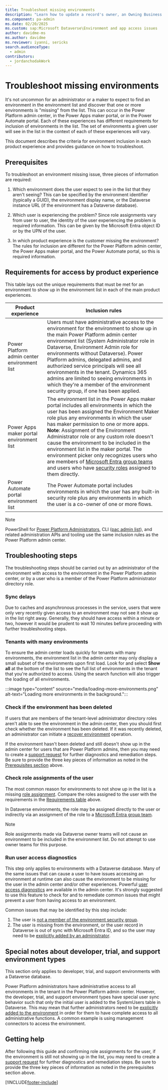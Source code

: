 ```yaml
---
title: Troubleshoot missing environments
description: "Learn how to update a record's owner, an Owning Business Unit, or both an Owner and Owning Business Unit because the record changes ownership."
ms.component: pa-admin
ms.date: 02/20/2025
ms.custom: sap:Microsoft Dataverse\Environment and app access issues
author: davidme-ms
ms.author: davidme 
ms.reviewer: iyanni, sericks
search.audienceType: 
  - admin
contributors:
  - jordanchodakWork
---
```


# Troubleshoot missing environments

It's not uncommon for an administrator or a maker to expect to find an environment in the environment list and discover that one or more environments is "missing" from the list. This can occur in the Power Platform admin center, in the Power Apps maker portal, or in the Power Automate portal. Each of these experiences has different requirements for inclusion of environments in the list. The set of environments a given user will see in the list in the context of each of these experiences will vary. 

This document describes the criteria for environment inclusion in each product experience and provides guidance on how to troubleshoot. 

## Prerequisites 

To troubleshoot an environment missing issue, three pieces of information are required: 

1. Which environment does the user expect to see in the list that they aren't seeing? This can be specified by the environment identifier (typically a GUID), the environment display name, or the Dataverse instance URL (if the environment has a Dataverse database). 

2. Which user is experiencing the problem? Since role assignments vary from user to user, the identity of the user experiencing the problem is required information. This can be given by the Microsoft Entra object ID or by the UPN of the user. 

3. In which product experience is the customer missing the environment? The rules for inclusion are different for the Power Platform admin center, the Power Apps maker portal, and the Power Automate portal, so this is required information. 

## Requirements for access by product experience 

This table lays out the unique requirements that must be met for an environment to show up in the environment list in each of the main product experiences. 


|Product experience   |Inclusion rules   |
|---------|---------|
|Power Platform admin center environment list      | Users must have administrative access to the environment for the environment to show up in the main Power Platform admin center environment list (System Administrator role in Dataverse, Environment Admin role for environments without Dataverse). Power Platform admins, delegated admins, and authorized service principals will see all environments in the tenant. Dynamics 365 admins are limited to seeing environments in which they're a member of the environment security group, if one has been applied.         |
|Power Apps maker portal environment list      | The environment list in the Power Apps maker portal includes all environments in which the user has been assigned the Environment Maker role plus any environments in which the user has maker permission to one or more apps. **Note**: Assignment of the Environment Administrator role or any custom role doesn't cause the environment to be included in the environment list in the maker portal. The environment picker only recognizes users who are members of [Microsoft Entra group teams](https://learn.microsoft.com/en-us/power-platform/admin/manage-teams?tabs=new#types-of-teams) and users who have [security roles](https://learn.microsoft.com/en-us/power-platform/admin/security-roles-privileges?source=recommendations&tabs=new) assigned to them directly.|
|Power Automate portal environment list      | The Power Automate portal includes environments in which the user has any built-in security role plus any environments in which the user is a co-owner of one or more flows.         |

> [!NOTE]
> PowerShell for [Power Platform Administrators](/power-platform/admin/powerapps-powershell#power-apps-cmdlets-for-administrators), CLI ([pac admin list](/power-platform/developer/cli/reference/admin#pac-admin-list)), and related administration APIs and tooling use the same inclusion rules as the Power Platform admin center. 

## Troubleshooting steps 

The troubleshooting steps should be carried out by an administrator of the environment with access to the environment in the Power Platform admin center, or by a user who is a member of the Power Platform administrator directory role. 

### Sync delays 

Due to caches and asynchronous processes in the service, users that were only very recently given access to an environment may not see it show up in the list right away. Generally, they should have access within a minute or two, however it would be prudent to wait 10 minutes before proceeding with further troubleshooting steps. 

### Tenants with many environments 

To ensure the admin center loads quickly for tenants with many environments, the environment list in the admin center may only display a small subset of the environments upon first load. Look for and select **Show all** at the bottom of the list to see the full list of environments in the tenant that you're authorized to access. Using the search function will also trigger the loading of all environments.

:::image type="content" source="media/loading-more-environments.png" alt-text="Loading more environments in the background.":::

### Check if the environment has been deleted 

If users that are members of the tenant-level administrator directory roles aren't able to see the environment in the admin center, then you should first check whether the environment has been deleted. If it was recently deleted, an administrator can initiate a [recover environment](/power-platform/admin/recover-environment) operation. 

If the environment hasn't been deleted and still doesn't show up in the admin center for users that are Power Platform admins, then you may need to create a [support request](/power-platform/admin/get-help-support) for further diagnostics and remediation steps. Be sure to provide the three key pieces of information as noted in the [Prerequisites section](#prerequisites) above.  

### Check role assignments of the user 

The most common reason for environments to not show up in the list is a missing [role assignment](/power-platform/admin/assign-security-roles). Compare the roles assigned to the user with the requirements in the [Requirements table](#requirements-for-access-by-product-experience) above. 

In Dataverse environments, the role may be assigned directly to the user or indirectly via an assignment of the role to a [Microsoft Entra group team](/power-platform/admin/manage-teams). 

> [!NOTE]
> Role assignments made via Dataverse owner teams will not cause an environment to be included in the environment list. Do not attempt to use owner teams for this purpose. 

### Run user access diagnostics 

This step only applies to environments with a Dataverse database. Many of the same issues that can cause a user to have issues accessing an environment at runtime can also cause the environment to be missing for the user in the admin center and/or other experiences. Powerful [user access diagnostics](/power-platform/admin/troubleshooting-user-needs-read-write-access-organization) are available in the admin center. It's strongly suggested to use this feature to check for and to remediate common issues that might prevent a user from having access to an environment. 

Common issues that may be identified by this step include: 

1. The user is [not a member of the environment security group](/power-platform/admin/troubleshooting-user-needs-read-write-access-organization). 
2. The user is missing from the environment, or the user record in Dataverse is out of sync with Microsoft Entra ID, and so the user may need to be [explicitly added by an administrator](/power-platform/admin/add-users-to-environment). 

## Special notes about developer, trial, and support environment types 

This section only applies to developer, trial, and support environments with a Dataverse database.

Power Platform administrators have administrative access to all environments in the tenant in the Power Platform admin center. However, the developer, trial, and support environment types have special user sync behavior such that only the initial user is added to the SystemUsers table in Dataverse. This may mean that further administrators need to be [explicitly added to the environment](/power-platform/admin/add-users-to-environment) in order for them to have complete access to all administrative functions. A common example is using management connectors to access the environment. 

## Getting help 

After following this guide and confirming role assignments for the user, if the environment is still not showing up in the list, you may need to create a [support request](/power-platform/admin/get-help-support) for further diagnostics and remediation steps. Be sure to provide the three key pieces of information as noted in the prerequisites section above.  





[!INCLUDE[footer-include](../../includes/footer-banner.md)]

